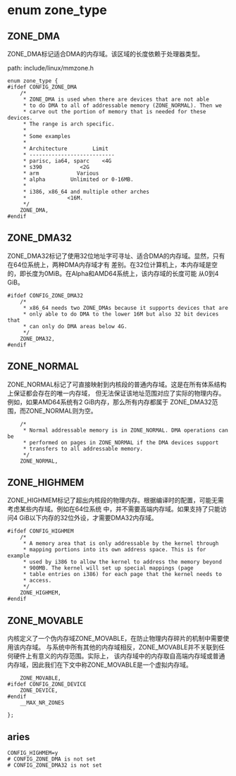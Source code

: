 enum zone_type
========================================

ZONE_DMA
----------------------------------------

ZONE_DMA标记适合DMA的内存域。该区域的长度依赖于处理器类型。

path: include/linux/mmzone.h
```
enum zone_type {
#ifdef CONFIG_ZONE_DMA
    /*
     * ZONE_DMA is used when there are devices that are not able
     * to do DMA to all of addressable memory (ZONE_NORMAL). Then we
     * carve out the portion of memory that is needed for these devices.
     * The range is arch specific.
     *
     * Some examples
     *
     * Architecture        Limit
     * ---------------------------
     * parisc, ia64, sparc    <4G
     * s390            <2G
     * arm            Various
     * alpha        Unlimited or 0-16MB.
     *
     * i386, x86_64 and multiple other arches
     *             <16M.
     */
    ZONE_DMA,
#endif
```

ZONE_DMA32
----------------------------------------

ZONE_DMA32标记了使用32位地址字可寻址、适合DMA的内存域。显然，只有在64位系统上，两种DMA内存域才有
差别。在32位计算机上，本内存域是空的，即长度为0MiB。在Alpha和AMD64系统上，该内存域的长度可能
从0到4 GiB。

```
#ifdef CONFIG_ZONE_DMA32
    /*
     * x86_64 needs two ZONE_DMAs because it supports devices that are
     * only able to do DMA to the lower 16M but also 32 bit devices that
     * can only do DMA areas below 4G.
     */
    ZONE_DMA32,
#endif
```

ZONE_NORMAL
----------------------------------------

ZONE_NORMAL标记了可直接映射到内核段的普通内存域。这是在所有体系结构上保证都会存在的唯一内存域，
但无法保证该地址范围对应了实际的物理内存。例如，如果AMD64系统有2 GiB内存，那么所有内存都属于
ZONE_DMA32范围，而ZONE_NORMAL则为空。

```
    /*
     * Normal addressable memory is in ZONE_NORMAL. DMA operations can be
     * performed on pages in ZONE_NORMAL if the DMA devices support
     * transfers to all addressable memory.
     */
    ZONE_NORMAL,
```

ZONE_HIGHMEM
----------------------------------------

ZONE_HIGHMEM标记了超出内核段的物理内存。根据编译时的配置，可能无需考虑某些内存域。例如在64位系统
中，并不需要高端内存域。如果支持了只能访问4 GiB以下内存的32位外设，才需要DMA32内存域。

```
#ifdef CONFIG_HIGHMEM
    /*
     * A memory area that is only addressable by the kernel through
     * mapping portions into its own address space. This is for example
     * used by i386 to allow the kernel to address the memory beyond
     * 900MB. The kernel will set up special mappings (page
     * table entries on i386) for each page that the kernel needs to
     * access.
     */
    ZONE_HIGHMEM,
#endif
```

ZONE_MOVABLE
----------------------------------------

内核定义了一个伪内存域ZONE_MOVABLE，在防止物理内存碎片的机制中需要使用该内存域。
与系统中所有其他的内存域相反，ZONE_MOVABLE并不关联到任何硬件上有意义的内存范围。实际上，
该内存域中的内存取自高端内存域或普通内存域，因此我们在下文中称ZONE_MOVABLE是一个虚拟内存域。

```
    ZONE_MOVABLE,
#ifdef CONFIG_ZONE_DEVICE
    ZONE_DEVICE,
#endif
    __MAX_NR_ZONES

};
```

aries
----------------------------------------

```
CONFIG_HIGHMEM=y
# CONFIG_ZONE_DMA is not set
# CONFIG_ZONE_DMA32 is not set
```